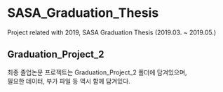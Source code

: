 # SASA_Graduation_Thesis
Project related with 2019, SASA Graduation Thesis (2019.03. ~ 2019.05.)  

## Graduation_Project_2  
최종 졸업논문 프로젝트는 Graduation_Project_2 폴더에 담겨있으며,  
필요한 데이터, 부가 파일 등 역시 함께 담겨있다.  
